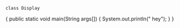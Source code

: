 `class Display`

 {
   public static void main(String args[])
    {
      System.out.println(" hey");
    }
 }
